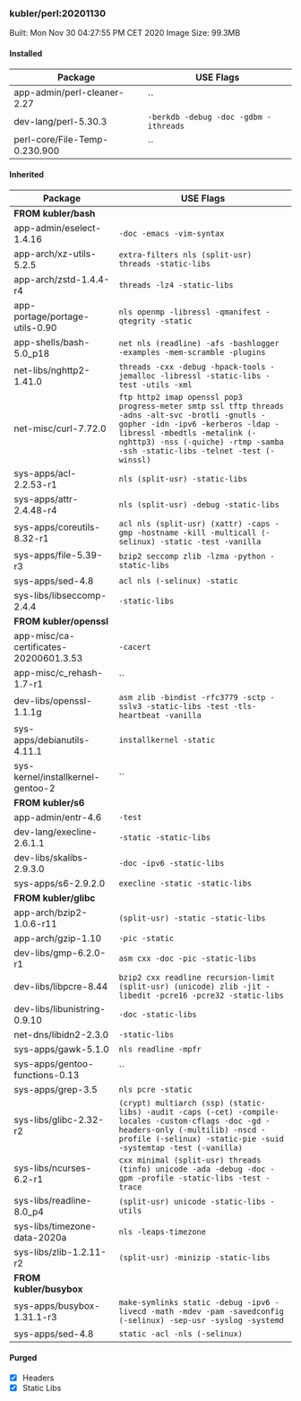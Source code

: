 ### kubler/perl:20201130

Built: Mon Nov 30 04:27:55 PM CET 2020
Image Size: 99.3MB

#### Installed
Package | USE Flags
--------|----------
app-admin/perl-cleaner-2.27 | ``
dev-lang/perl-5.30.3 | `-berkdb -debug -doc -gdbm -ithreads`
perl-core/File-Temp-0.230.900 | ``
#### Inherited
Package | USE Flags
--------|----------
**FROM kubler/bash** |
app-admin/eselect-1.4.16 | `-doc -emacs -vim-syntax`
app-arch/xz-utils-5.2.5 | `extra-filters nls (split-usr) threads -static-libs`
app-arch/zstd-1.4.4-r4 | `threads -lz4 -static-libs`
app-portage/portage-utils-0.90 | `nls openmp -libressl -qmanifest -qtegrity -static`
app-shells/bash-5.0_p18 | `net nls (readline) -afs -bashlogger -examples -mem-scramble -plugins`
net-libs/nghttp2-1.41.0 | `threads -cxx -debug -hpack-tools -jemalloc -libressl -static-libs -test -utils -xml`
net-misc/curl-7.72.0 | `ftp http2 imap openssl pop3 progress-meter smtp ssl tftp threads -adns -alt-svc -brotli -gnutls -gopher -idn -ipv6 -kerberos -ldap -libressl -mbedtls -metalink (-nghttp3) -nss (-quiche) -rtmp -samba -ssh -static-libs -telnet -test (-winssl)`
sys-apps/acl-2.2.53-r1 | `nls (split-usr) -static-libs`
sys-apps/attr-2.4.48-r4 | `nls (split-usr) -debug -static-libs`
sys-apps/coreutils-8.32-r1 | `acl nls (split-usr) (xattr) -caps -gmp -hostname -kill -multicall (-selinux) -static -test -vanilla`
sys-apps/file-5.39-r3 | `bzip2 seccomp zlib -lzma -python -static-libs`
sys-apps/sed-4.8 | `acl nls (-selinux) -static`
sys-libs/libseccomp-2.4.4 | `-static-libs`
**FROM kubler/openssl** |
app-misc/ca-certificates-20200601.3.53 | `-cacert`
app-misc/c_rehash-1.7-r1 | ``
dev-libs/openssl-1.1.1g | `asm zlib -bindist -rfc3779 -sctp -sslv3 -static-libs -test -tls-heartbeat -vanilla`
sys-apps/debianutils-4.11.1 | `installkernel -static`
sys-kernel/installkernel-gentoo-2 | ``
**FROM kubler/s6** |
app-admin/entr-4.6 | `-test`
dev-lang/execline-2.6.1.1 | `-static -static-libs`
dev-libs/skalibs-2.9.3.0 | `-doc -ipv6 -static-libs`
sys-apps/s6-2.9.2.0 | `execline -static -static-libs`
**FROM kubler/glibc** |
app-arch/bzip2-1.0.6-r11 | `(split-usr) -static -static-libs`
app-arch/gzip-1.10 | `-pic -static`
dev-libs/gmp-6.2.0-r1 | `asm cxx -doc -pic -static-libs`
dev-libs/libpcre-8.44 | `bzip2 cxx readline recursion-limit (split-usr) (unicode) zlib -jit -libedit -pcre16 -pcre32 -static-libs`
dev-libs/libunistring-0.9.10 | `-doc -static-libs`
net-dns/libidn2-2.3.0 | `-static-libs`
sys-apps/gawk-5.1.0 | `nls readline -mpfr`
sys-apps/gentoo-functions-0.13 | ``
sys-apps/grep-3.5 | `nls pcre -static`
sys-libs/glibc-2.32-r2 | `(crypt) multiarch (ssp) (static-libs) -audit -caps (-cet) -compile-locales -custom-cflags -doc -gd -headers-only (-multilib) -nscd -profile (-selinux) -static-pie -suid -systemtap -test (-vanilla)`
sys-libs/ncurses-6.2-r1 | `cxx minimal (split-usr) threads (tinfo) unicode -ada -debug -doc -gpm -profile -static-libs -test -trace`
sys-libs/readline-8.0_p4 | `(split-usr) unicode -static-libs -utils`
sys-libs/timezone-data-2020a | `nls -leaps-timezone`
sys-libs/zlib-1.2.11-r2 | `(split-usr) -minizip -static-libs`
**FROM kubler/busybox** |
sys-apps/busybox-1.31.1-r3 | `make-symlinks static -debug -ipv6 -livecd -math -mdev -pam -savedconfig (-selinux) -sep-usr -syslog -systemd`
sys-apps/sed-4.8 | `static -acl -nls (-selinux)`
#### Purged
- [x] Headers
- [x] Static Libs
